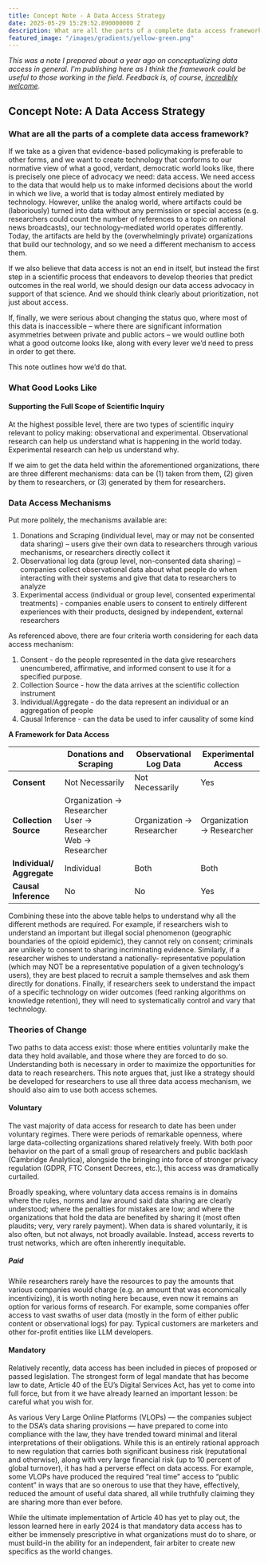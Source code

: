 ```yaml
---
title: Concept Note - A Data Access Strategy
date: 2025-05-29 15:29:52.890000000 Z
description: What are all the parts of a complete data access framework?
featured_image: "/images/gradients/yellow-green.png"
---
```


_This was a note I prepared about a year ago on conceptualizing data access in general.  I'm publishing here as I think the framework could be useful to those working in the field.  Feedback is, of course, [incredibly welcome](https://workingpaper.co/contact)._

## Concept Note: A Data Access Strategy
### What are all the parts of a complete data access framework?

If we take as a given that evidence-based policymaking is preferable to other forms, and we want to create technology that conforms to our normative view of what a good, verdant, democratic world looks like, there is precisely one piece of advocacy we need: data access.  We need access to the data that would help us to make informed decisions about the world in which we live, a world that is today almost entirely mediated by technology.  However, unlike the analog world, where artifacts could be (laboriously) turned into data without any permission or special access (e.g. researchers could count the number of references to a topic on national news broadcasts), our technology-mediated world operates differently.  Today, the artifacts are held by the (overwhelmingly private) organizations that build our technology, and so we need a different mechanism to access them.

If we also believe that data access is not an end in itself, but instead the first step in a scientific process that endeavors to develop theories that predict outcomes in the real world, we should design our data access advocacy in support of that science.  And we should think clearly about prioritization, not just about access.

If, finally, we were serious about changing the status quo, where most of this data is inaccessible – where there are significant information asymmetries between private and public actors – we would outline both what a good outcome looks like, along with every lever we’d need to press in order to get there.

This note outlines how we’d do that.

### What Good Looks Like

#### Supporting the Full Scope of Scientific Inquiry

At the highest possible level, there are two types of scientific inquiry relevant to policy making: observational and experimental.  Observational research can help us understand what is happening in the world today.  Experimental research can help us understand why.

If we aim to get the data held within the aforementioned organizations, there are three different mechanisms: data can be (1) taken from them, (2) given by them to researchers, or (3) generated by them for researchers.  

### Data Access Mechanisms

Put more politely, the mechanisms available are: 

1. Donations and Scraping (individual level, may or may not be consented data sharing) – users give their own data to researchers through various mechanisms, or researchers directly collect it  
2. Observational log data (group level, non-consented data sharing) – companies collect observational data about what people do when interacting with their systems and give that data to researchers to analyze  
3. Experimental access (individual or group level, consented experimental treatments) - companies enable users to consent to entirely different experiences with their products, designed by independent, external researchers

As referenced above, there are four criteria worth considering for each data access mechanism:

1. Consent - do the people represented in the data give researchers unencumbered, affirmative, and informed consent to use it for a specified purpose.  
2. Collection Source - how the data arrives at the scientific collection instrument  
3. Individual/Aggregate - do the data represent an individual or an aggregation of people  
4. Causal Inference - can the data be used to infer causality of some kind

**A Framework for Data Access**

|  | Donations and Scraping | Observational Log Data | Experimental Access |
| :---- | ----- | ----- | ----- |
| **Consent** | Not Necessarily | Not Necessarily | Yes |
| **Collection Source** | Organization → Researcher User → Researcher Web → Researcher  | Organization → Researcher | Organization → Researcher |
| **Individual/ Aggregate** | Individual | Both | Both |
| **Causal Inference** | No | No | Yes |

Combining these into the above table helps to understand why all the different methods are required.  For example, if researchers wish to understand an important but illegal social phenomenon (geographic boundaries of the opioid epidemic), they cannot rely on consent; criminals are unlikely to consent to sharing incriminating evidence.  Similarly, if a researcher wishes to understand a nationally- representative population (which may NOT be a representative population of a given technology’s users), they are best placed to recruit a sample themselves and ask them directly for donations.  Finally, if researchers seek to understand the impact of a specific technology on wider outcomes (feed ranking algorithms on knowledge retention), they will need to systematically control and vary that technology.

### Theories of Change

Two paths to data access exist: those where entities voluntarily make the data they hold available, and those where they are forced to do so.  Understanding both is necessary in order to maximize the opportunities for data to reach researchers.  This note argues that, just like a strategy should be developed for researchers to use all three data access mechanism, we should also aim to use both access schemes.

#### Voluntary

The vast majority of data access for research to date has been under voluntary regimes.  There were periods of remarkable openness, where large data-collecting organizations shared relatively freely.  With both poor behavior on the part of a small group of researchers and public backlash (Cambridge Analytica), alongside the bringing into force of stronger privacy regulation (GDPR, FTC Consent Decrees, etc.), this access was dramatically curtailed. 

Broadly speaking, where voluntary data access remains is in domains where the rules, norms and law around said data sharing are clearly understood; where the penalties for mistakes are low; and where the organizations that hold the data are benefited by sharing it (most often plaudits; very, very rarely payment).  When data is shared voluntarily, it is also often, but not always, not broadly available.  Instead, access reverts to trust networks, which are often inherently inequitable.

##### Paid

While researchers rarely have the resources to pay the amounts that various companies would charge (e.g. an amount that was economically incentivizing), it is worth noting here because, even now it remains an option for various forms of research.  For example, some companies offer access to vast swaths of user data (mostly in the form of either public content or observational logs) for pay. Typical customers are marketers and other for-profit entities like LLM developers.

#### Mandatory

Relatively recently, data access has been included in pieces of proposed or passed legislation.  The strongest form of legal mandate that has become law to date, Article 40 of the EU’s Digital Services Act, has yet to come into full force, but from it we have already learned an important lesson: be careful what you wish for.

As various Very Large Online Platforms (VLOPs) — the companies subject to the DSA’s data sharing provisions — have prepared to come into compliance with the law, they have trended toward minimal and literal interpretations of their obligations.  While this is an entirely rational approach to new regulation that carries both significant business risk (reputational and otherwise), along with very large financial risk (up to 10 percent of global turnover), it has had a perverse effect on data access.  For example, some VLOPs have produced the required “real time” access to “public content” in ways that are so onerous to use that they have, effectively, reduced the amount of useful data shared, all while truthfully claiming they are sharing more than ever before.

While the ultimate implementation of Article 40 has yet to play out, the lesson learned here in early 2024 is that mandatory data access has to either be immensely prescriptive in what organizations must do to share, or must build-in the ability for an independent, fair arbiter to create new specifics as the world changes.
